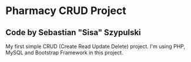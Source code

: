 # Pharmacy CRUD Project
## Code by Sebastian "Sisa" Szypulski
My first simple CRUD (Create Read Update Delete) project. 
I'm using PHP, MySQL and Bootstrap Framework in this project.
